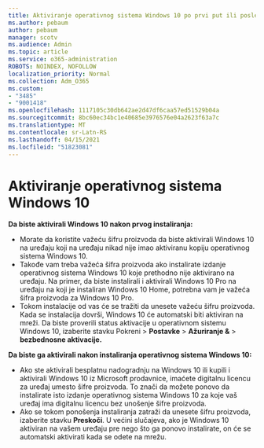 ```yaml
---
title: Aktiviranje operativnog sistema Windows 10 po prvi put ili posle poništenog instaliranja
ms.author: pebaum
author: pebaum
manager: scotv
ms.audience: Admin
ms.topic: article
ms.service: o365-administration
ROBOTS: NOINDEX, NOFOLLOW
localization_priority: Normal
ms.collection: Adm_O365
ms.custom:
- "3485"
- "9001418"
ms.openlocfilehash: 1117105c30db642ae2d47df6caa57ed51529b04a
ms.sourcegitcommit: 8bc60ec34bc1e40685e3976576e04a2623f63a7c
ms.translationtype: MT
ms.contentlocale: sr-Latn-RS
ms.lasthandoff: 04/15/2021
ms.locfileid: "51823081"
---
```

# <a name="activate-windows-10"></a>Aktiviranje operativnog sistema Windows 10

**Da biste aktivirali Windows 10 nakon prvog instaliranja:**

- Morate da koristite važeću šifru proizvoda da biste aktivirali Windows 10 na uređaju koji na uređaju nikad nije imao aktiviranu kopiju operativnog sistema Windows 10.
- Takođe vam treba važeća šifra proizvoda ako instalirate izdanje operativnog sistema Windows 10 koje prethodno nije aktivirano na uređaju. Na primer, da biste instalirali i aktivirali Windows 10 Pro na uređaju na koji je instaliran Windows 10 Home, potrebna vam je važeća šifra proizvoda za Windows 10 Pro.
- Tokom instalacije od vas će se tražiti da unesete važeću šifru proizvoda. Kada se instalacija dovrši, Windows 10 će automatski biti aktiviran na mreži. Da biste proverili status aktivacije u operativnom sistemu Windows 10, izaberite stavku Pokreni >  **Postavke**  >  **Ažuriranje &**  >  **bezbednosne aktivacije.**

**Da biste ga aktivirali nakon instaliranja operativnog sistema Windows 10:**

- Ako ste aktivirali besplatnu nadogradnju na Windows 10 ili kupili i aktivirali Windows 10 iz Microsoft prodavnice, imaćete digitalnu licencu za uređaj umesto šifre proizvoda. To znači da možete ponovo da instalirate isto izdanje operativnog sistema Windows 10 za koje vaš uređaj ima digitalnu licencu bez unošenje šifre proizvoda.
- Ako se tokom ponošenja instaliranja zatraži da unesete šifru proizvoda, izaberite stavku **Preskoči**. U većini slučajeva, ako je Windows 10 aktiviran na vašem uređaju pre nego što ga ponovo instalirate, on će se automatski aktivirati kada se odete na mrežu.
